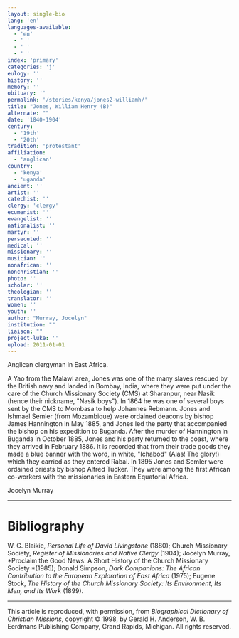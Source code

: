 ```yaml
---
layout: single-bio
lang: 'en'
languages-available:
  - 'en'
  - ' '
  - ' '
  - ' '
index: 'primary'
categories: 'j'
eulogy: ''
history: ''
memory: ''
obituary: ''
permalink: '/stories/kenya/jones2-williamh/'
title: "Jones, William Henry (B)"
alternate: ""
date: '1840-1904'
century:
  - '19th'
  - '20th'
tradition: 'protestant'
affiliation:
  - 'anglican'
country:
  - 'kenya'
  - 'uganda'
ancient: ''
artist: ''
catechist: ''
clergy: 'clergy'
ecumenist: ''
evangelist: ''
nationalist: ''
martyr: ''
persecuted: ''
medical: ''
missionary: ''
musician: ''
nonafrican: ''
nonchristian: ''
photo: ''
scholar: ''
theologian: ''
translator: ''
women: ''
youth: ''
author: "Murray, Jocelyn"
institution: ""
liaison: ""
project-luke: ''
upload: 2011-01-01
---
```




Anglican clergyman in East Africa.

A Yao from the Malawi area, Jones was one of the many slaves rescued by the British navy and landed in Bombay, India, where they were put under the care of the Church Missionary Society (CMS) at Sharanpur, near Nasik (hence their nickname, "Nasik boys"). In 1864 he was one of several boys sent by the CMS to Mombasa to help Johannes Rebmann. Jones and Ishmael Semler (from Mozambique) were ordained deacons by bishop James Hannington in May 1885, and Jones led the party that accompanied the bishop on his expedition to Buganda. After the murder of Hannington in Buganda in October 1885, Jones and his party returned to the coast, where they arrived in February 1886. It is recorded that from their trade goods they made a blue banner with the word, in white, "Ichabod" (Alas! The glory!) which they carried as they entered Rabai. In 1895 Jones and Semler were ordained priests by bishop Alfred Tucker. They were among the first African co-workers with the missionaries in Eastern Equatorial Africa.

Jocelyn Murray

---

# Bibliography

W. G. Blaikie, *Personal Life of David Livingstone* (1880); Church Missionary Society, *Register of Missionaries and Native Clergy* (1904); Jocelyn Murray, *Proclaim the Good News: A Short History of the Church Missionary Society *(1985); Donald Simpson, *Dark Companions: The African Contribution to the European Exploration of East Africa* (1975); Eugene Stock, *The History of the Church Missionary Society: Its Environment, Its Men, and Its Work* (1899).

---

This article is reproduced, with permission, from *Biographical Dictionary of Christian Missions*,   copyright &copy; 1998, by Gerald H. Anderson, W. B. Eerdmans Publishing Company, Grand Rapids, Michigan.  All rights reserved.
